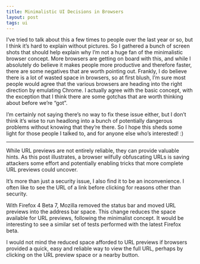 ```yaml
---
title: Minimalistic UI Decisions in Browsers
layout: post
tags: ui
---
```


I’ve tried to talk about this a few times to people over the last year or so, but I think it’s hard to explain without pictures. So I gathered a bunch of screen shots that should help explain why I’m not a huge fan of the minimalistic browser concept. More browsers are getting on board with this, and while I absolutely do believe it makes people more productive and therefore faster, there are some negatives that are worth pointing out. Frankly, I do believe there is a lot of wasted space in browsers, so at first blush, I’m sure most people would agree that the various browsers are heading into the right direction by emulating Chrome. I actually agree with the basic concept, with the exception that I think there are some gotchas that are worth thinking about before we’re “got”.

I’m certainly not saying there’s no way to fix these issue either, but I don’t think it’s wise to run headlong into a bunch of potentially dangerous problems without knowing that they’re there. So I hope this sheds some light for those people I talked to, and for anyone else who’s interested! :) 

---

While URL previews are not entirely reliable, they can provide valuable hints. As this post illustrates, a browser wilfully obfuscating URLs is saving attackers some effort and potentially enabling tricks that more complete URL previews could uncover.

It’s more than just a security issue, I also find it to be an inconvenience. I often like to see the URL of a link before clicking for reasons other than security.

With Firefox 4 Beta 7, Mozilla removed the status bar and moved URL previews into the address bar space. This change reduces the space available for URL previews, following the minimalist concept. It would be interesting to see a similar set of tests performed with the latest Firefox beta.

I would not mind the reduced space afforded to URL previews if browsers provided a quick, easy and reliable way to view the full URL, perhaps by clicking on the URL preview space or a nearby button.
